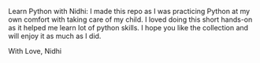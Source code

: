 Learn Python with Nidhi:
  I made this repo as I was practicing Python at my own comfort with taking care of my child. I loved doing this short hands-on
  as it helped me learn lot of python skills. I hope you like the collection and will enjoy it as much as I did.
  
  With Love,
  Nidhi
